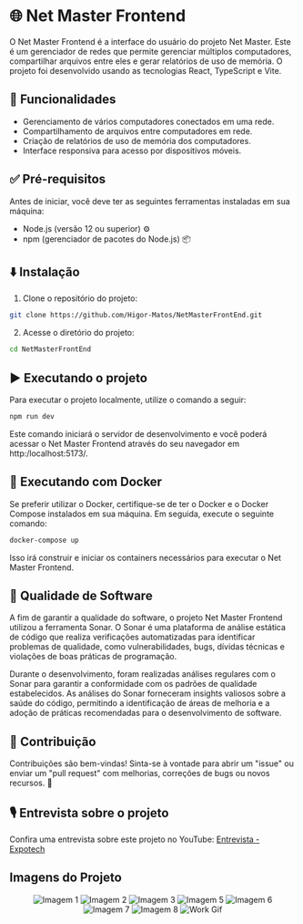 # 🌐 Net Master Frontend

O Net Master Frontend é a interface do usuário do projeto Net Master. Este é um gerenciador de redes que permite gerenciar múltiplos computadores, compartilhar arquivos entre eles e gerar relatórios de uso de memória. O projeto foi desenvolvido usando as tecnologias React, TypeScript e Vite.

## 🚀 Funcionalidades

- Gerenciamento de vários computadores conectados em uma rede.
- Compartilhamento de arquivos entre computadores em rede.
- Criação de relatórios de uso de memória dos computadores.
- Interface responsiva para acesso por dispositivos móveis.

## ✅ Pré-requisitos

Antes de iniciar, você deve ter as seguintes ferramentas instaladas em sua máquina:

- Node.js (versão 12 ou superior) ⚙️
- npm (gerenciador de pacotes do Node.js) 📦

## ⬇️ Instalação

1. Clone o repositório do projeto:

```bash
git clone https://github.com/Higor-Matos/NetMasterFrontEnd.git
```

2. Acesse o diretório do projeto:

```bash
cd NetMasterFrontEnd
```
## ▶️ Executando o projeto

Para executar o projeto localmente, utilize o comando a seguir:

```bash
npm run dev
```

Este comando iniciará o servidor de desenvolvimento e você poderá acessar o Net Master Frontend através do seu navegador em http:/localhost:5173/.

## 🐳 Executando com Docker

Se preferir utilizar o Docker, certifique-se de ter o Docker e o Docker Compose instalados em sua máquina. Em seguida, execute o seguinte comando:

```bash
docker-compose up
```

Isso irá construir e iniciar os containers necessários para executar o Net Master Frontend.

## 🧪 Qualidade de Software

A fim de garantir a qualidade do software, o projeto Net Master Frontend utilizou a ferramenta Sonar. O Sonar é uma plataforma de análise estática de código que realiza verificações automatizadas para identificar problemas de qualidade, como vulnerabilidades, bugs, dívidas técnicas e violações de boas práticas de programação.

Durante o desenvolvimento, foram realizadas análises regulares com o Sonar para garantir a conformidade com os padrões de qualidade estabelecidos. As análises do Sonar forneceram insights valiosos sobre a saúde do código, permitindo a identificação de áreas de melhoria e a adoção de práticas recomendadas para o desenvolvimento de software.

## 🤝 Contribuição

Contribuições são bem-vindas! Sinta-se à vontade para abrir um "issue" ou enviar um "pull request" com melhorias, correções de bugs ou novos recursos. 🎉

## 🎙️ Entrevista sobre o projeto

Confira uma entrevista sobre este projeto no YouTube: [Entrevista - Expotech](https://www.youtube.com/watch?v=dFQMuRxyf1c)

## Imagens do Projeto

<p align="center">
  <img src="imgs/img%20(1).png" alt="Imagem 1">
  <img src="imgs/img%20(2).png" alt="Imagem 2">
  <img src="imgs/img%20(3).png" alt="Imagem 3">
  <img src="imgs/img%20(5).png" alt="Imagem 5">
  <img src="imgs/img%20(6).png" alt="Imagem 6">
  <img src="imgs/img%20(7).png" alt="Imagem 7">
  <img src="imgs/img%20(8).png" alt="Imagem 8">
  <img src="imgs/work.gif" alt="Work Gif">
</p>

